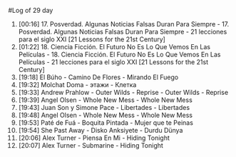 #Log of 29 day

1. [00:16] 17. Posverdad. Algunas Noticias Falsas Duran Para Siempre - 17. Posverdad. Algunas Noticias Falsas Duran Para Siempre - 21 lecciones para el siglo XXI [21 Lessons for the 21st Century]
1. [01:22] 18. Ciencia Ficción. El Futuro No Es Lo Que Vemos En Las Películas - 18. Ciencia Ficción. El Futuro No Es Lo Que Vemos En Las Películas - 21 lecciones para el siglo XXI [21 Lessons for the 21st Century]
1. [19:18] El Búho - Camino De Flores - Mirando El Fuego
1. [19:32] Molchat Doma - этажи - Клетка
1. [19:33] Andrew Prahlow - Outer Wilds - Reprise - Outer Wilds - Reprise
1. [19:39] Angel Olsen - Whole New Mess - Whole New Mess
1. [19:43] Juan Son y Simone Pace - Libertades - Libertades
1. [19:48] Angel Olsen - Whole New Mess - Whole New Mess
1. [19:53] Paté de Fuá - Boquita Pintada - Mujer que te Peinas
1. [19:54] She Past Away - Disko Anksiyete - Durdu Dünya
1. [20:06] Alex Turner - Piensa En Mi - Hiding Tonight
1. [20:07] Alex Turner - Submarine - Hiding Tonight

